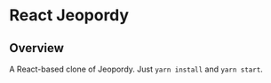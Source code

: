 # React Jeopordy

## Overview

A React-based clone of Jeopordy. Just `yarn install` and `yarn start`.